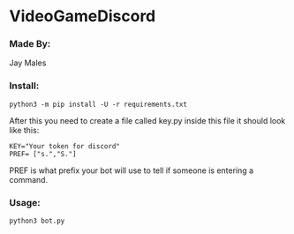 # VideoGameDiscord

### Made By:
Jay Males

### Install:

```
python3 -m pip install -U -r requirements.txt
```
After this you need to create a file called key.py
inside this file it should look like this:
```
KEY="Your token for discord"
PREF= ["s.","S."]
```
PREF is what prefix your bot will use to tell if someone is entering a command.

### Usage:
```
python3 bot.py
```